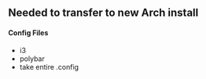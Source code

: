 ## Needed to transfer to new Arch install

#### Config Files
* i3
* polybar
* take entire .config


